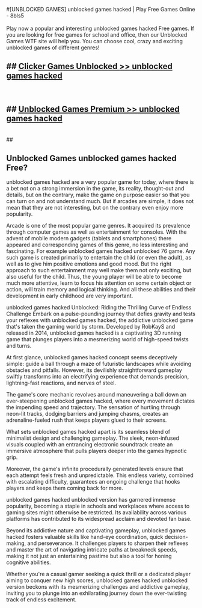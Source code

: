 #[UNBLOCKED GAMES] unblocked games hacked | Play Free Games Online - 8bls5 <br>
<br>
Play now a popular and interesting unblocked games hacked Free games. If you are looking for free games for school and office, then our Unblocked Games WTF site will help you. You can choose cool, crazy and exciting unblocked games of different genres!


## ##  [Clicker Games Unblocked >> unblocked games hacked](http://freeplayer.one?title=unblocked_games_hacked&ref=22)
  <br>

##  ## [Unblocked Games Premium >> unblocked games hacked](http://freeplayer.one?title=unblocked_games_hacked&ref=22)
  <br>
  ##



## Unblocked Games unblocked games hacked Free?

unblocked games hacked are a very popular game for today, where there is a bet not on a strong immersion in the game, its reality, thought-out and details, but on the contrary, make the game on purpose easier so that you can turn on and not understand much. But if arcades are simple, it does not mean that they are not interesting, but on the contrary even enjoy more popularity.

Arcade is one of the most popular game genres. It acquired its prevalence through computer games as well as entertainment for consoles. With the advent of mobile modern gadgets (tablets and smartphones) there appeared and corresponding games of this genre, no less interesting and fascinating. For example unblocked games hacked unblocked 76 game. Any such game is created primarily to entertain the child (or even the adult), as well as to give him positive emotions and good mood. But the right approach to such entertainment may well make them not only exciting, but also useful for the child. Thus, the young player will be able to become much more attentive, learn to focus his attention on some certain object or action, will train memory and logical thinking. And all these abilities and their development in early childhood are very important.

unblocked games hacked Unblocked: Riding the Thrilling Curve of Endless Challenge
Embark on a pulse-pounding journey that defies gravity and tests your reflexes with unblocked games hacked, the addictive unblocked game that's taken the gaming world by storm. Developed by RobKayS and released in 2014, unblocked games hacked is a captivating 3D running game that plunges players into a mesmerizing world of high-speed twists and turns.

At first glance, unblocked games hacked concept seems deceptively simple: guide a ball through a maze of futuristic landscapes while avoiding obstacles and pitfalls. However, its devilishly straightforward gameplay swiftly transforms into an electrifying experience that demands precision, lightning-fast reactions, and nerves of steel.

The game's core mechanic revolves around maneuvering a ball down an ever-steepening unblocked games hacked, where every movement dictates the impending speed and trajectory. The sensation of hurtling through neon-lit tracks, dodging barriers and jumping chasms, creates an adrenaline-fueled rush that keeps players glued to their screens.

What sets unblocked games hacked apart is its seamless blend of minimalist design and challenging gameplay. The sleek, neon-infused visuals coupled with an entrancing electronic soundtrack create an immersive atmosphere that pulls players deeper into the games hypnotic grip.

Moreover, the game's infinite procedurally generated levels ensure that each attempt feels fresh and unpredictable. This endless variety, combined with escalating difficulty, guarantees an ongoing challenge that hooks players and keeps them coming back for more.

unblocked games hacked unblocked version has garnered immense popularity, becoming a staple in schools and workplaces where access to gaming sites might otherwise be restricted. Its availability across various platforms has contributed to its widespread acclaim and devoted fan base.

Beyond its addictive nature and captivating gameplay, unblocked games hacked fosters valuable skills like hand-eye coordination, quick decision-making, and perseverance. It challenges players to sharpen their reflexes and master the art of navigating intricate paths at breakneck speeds, making it not just an entertaining pastime but also a tool for honing cognitive abilities.

Whether you're a casual gamer seeking a quick thrill or a dedicated player aiming to conquer new high scores, unblocked games hacked unblocked version beckons with its mesmerizing challenges and addictive gameplay, inviting you to plunge into an exhilarating journey down the ever-twisting track of endless excitement.